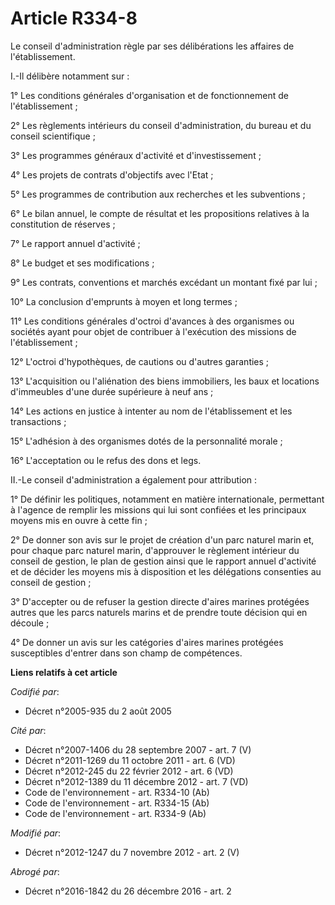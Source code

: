 # Article R334-8

Le conseil d'administration règle par ses délibérations les affaires de l'établissement. 

I.-Il délibère notamment sur : 

1° Les conditions générales d'organisation et de fonctionnement de l'établissement ; 

2° Les règlements intérieurs du conseil d'administration, du bureau et du conseil scientifique ; 

3° Les programmes généraux d'activité et d'investissement ; 

4° Les projets de contrats d'objectifs avec l'Etat ; 

5° Les programmes de contribution aux recherches et les subventions ; 

6° Le bilan annuel, le compte de résultat et les propositions relatives à la constitution de réserves ; 

7° Le rapport annuel d'activité ; 

8°          Le budget et ses modifications ; 

9° Les contrats, conventions et marchés excédant un montant fixé par lui ; 

10° La conclusion d'emprunts à moyen et long termes ; 

11° Les conditions générales d'octroi d'avances à des organismes ou sociétés ayant pour objet de contribuer à l'exécution des
missions de l'établissement ; 

12° L'octroi d'hypothèques, de cautions ou d'autres garanties ; 

13° L'acquisition ou l'aliénation des biens immobiliers, les baux et locations d'immeubles d'une durée supérieure à neuf
ans ; 

14° Les actions en justice à intenter au nom de l'établissement et les transactions ; 

15° L'adhésion à des organismes dotés de la personnalité morale ; 

16° L'acceptation ou le refus des dons et legs. 

II.-Le conseil d'administration a également pour attribution : 

1° De définir les politiques, notamment en matière internationale, permettant à l'agence de remplir les missions qui lui sont
confiées et les principaux moyens mis en ouvre à cette fin ; 

2° De donner son avis sur le projet de création d'un parc naturel marin et, pour chaque parc naturel marin, d'approuver le
règlement intérieur du conseil de gestion, le plan de gestion ainsi que le rapport annuel d'activité et de décider les moyens
mis à disposition et les délégations consenties au conseil de gestion ; 

3° D'accepter ou de refuser la gestion directe d'aires marines protégées autres que les parcs naturels marins et de prendre
toute décision qui en découle ; 

4° De donner un avis sur les catégories d'aires marines protégées susceptibles d'entrer dans son champ de compétences.

**Liens relatifs à cet article**

_Codifié par_:

  - Décret n°2005-935 du 2 août 2005

_Cité par_:

  - Décret n°2007-1406 du 28 septembre 2007 - art. 7 (V)
  - Décret n°2011-1269 du 11 octobre 2011 - art. 6 (VD)
  - Décret n°2012-245 du 22 février 2012 - art. 6 (VD)
  - Décret n°2012-1389 du 11 décembre 2012 - art. 7 (VD)
  - Code de l'environnement - art. R334-10 (Ab)
  - Code de l'environnement - art. R334-15 (Ab)
  - Code de l'environnement - art. R334-9 (Ab)

_Modifié par_:

  - Décret n°2012-1247 du 7 novembre 2012 - art. 2 (V)

_Abrogé par_:

  - Décret n°2016-1842 du 26 décembre 2016 - art. 2
